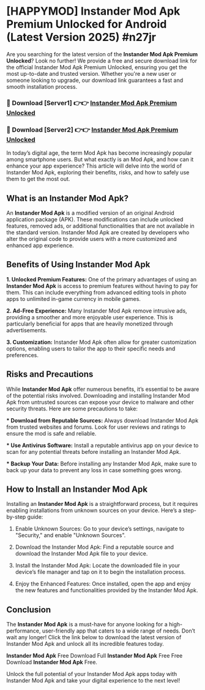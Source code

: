 # [HAPPYMOD] Instander Mod Apk Premium Unlocked for Android (Latest Version 2025) #n27jr

Are you searching for the latest version of the <strong>Instander Mod Apk Premium Unlocked</strong>? Look no further! We provide a free and secure download link for the official Instander Mod Apk Premium Unlocked, ensuring you get the most up-to-date and trusted version. Whether you're a new user or someone looking to upgrade, our download link guarantees a fast and smooth installation process.


<h3>🔴 Download [Server1] 👉👉 <a href="https://appsnew.pages.dev?q=Instander+Mod+Apk">Instander Mod Apk Premium Unlocked</a></h3>

<h3>🔴 Download [Server2] 👉👉 <a href="https://appsnew.pages.dev?q=Instander+Mod+Apk">Instander Mod Apk Premium Unlocked</a></h3>


In today’s digital age, the term Mod Apk has become increasingly popular among smartphone users. But what exactly is an Mod Apk, and how can it enhance your app experience? This article will delve into the world of Instander Mod Apk, exploring their benefits, risks, and how to safely use them to get the most out.


<h2>What is an Instander Mod Apk?</h2>

An <strong>Instander Mod Apk</strong> is a modified version of an original Android application package (APK). These modifications can include unlocked features, removed ads, or additional functionalities that are not available in the standard version. Instander Mod Apk are created by developers who alter the original code to provide users with a more customized and enhanced app experience.


<h2>Benefits of Using Instander Mod Apk</h2>

<strong> 1. Unlocked Premium Features:</strong> One of the primary advantages of using an <strong>Instander Mod Apk</strong> is access to premium features without having to pay for them. This can include everything from advanced editing tools in photo apps to unlimited in-game currency in mobile games.

<strong> 2. Ad-Free Experience:</strong> Many Instander Mod Apk remove intrusive ads, providing a smoother and more enjoyable user experience. This is particularly beneficial for apps that are heavily monetized through advertisements.

<strong> 3. Customization:</strong> Instander Mod Apk often allow for greater customization options, enabling users to tailor the app to their specific needs and preferences.


<h2>Risks and Precautions</h2>

While <strong>Instander Mod Apk</strong> offer numerous benefits, it’s essential to be aware of the potential risks involved. Downloading and installing Instander Mod Apk from untrusted sources can expose your device to malware and other security threats. Here are some precautions to take:

<strong> * Download from Reputable Sources:</strong> Always download Instander Mod Apk from trusted websites and forums. Look for user reviews and ratings to ensure the mod is safe and reliable.

<strong> * Use Antivirus Software:</strong> Install a reputable antivirus app on your device to scan for any potential threats before installing an Instander Mod Apk.

<strong> * Backup Your Data:</strong> Before installing any Instander Mod Apk, make sure to back up your data to prevent any loss in case something goes wrong.


<h2>How to Install an Instander Mod Apk</h2>

Installing an <strong>Instander Mod Apk</strong> is a straightforward process, but it requires enabling installations from unknown sources on your device. Here’s a step-by-step guide:

 1. Enable Unknown Sources: Go to your device’s settings, navigate to "Security," and enable "Unknown Sources".

 2. Download the Instander Mod Apk: Find a reputable source and download the Instander Mod Apk file to your device.

 3. Install the Instander Mod Apk: Locate the downloaded file in your device’s file manager and tap on it to begin the installation process.

 4. Enjoy the Enhanced Features: Once installed, open the app and enjoy the new features and functionalities provided by the Instander Mod Apk.


<h2><strong>Conclusion</strong></h2>

The <strong>Instander Mod Apk</strong> is a must-have for anyone looking for a high-performance, user-friendly app that caters to a wide range of needs. Don’t wait any longer! Click the link below to download the latest version of Instander Mod Apk and unlock all its incredible features today.

<strong>Instander Mod Apk</strong> Free Download Full <strong>Instander Mod Apk</strong> Free Free Download <strong>Instander Mod Apk</strong> Free.

Unlock the full potential of your Instander Mod Apk apps today with Instander Mod Apk and take your digital experience to the next level!